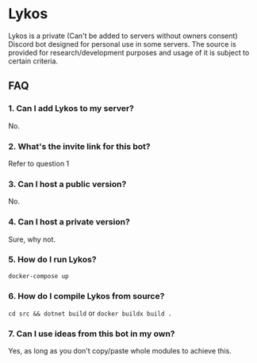 # Lykos
Lykos is a private (Can't be added to servers without owners consent) Discord bot designed for personal use in some servers. The source is provided for research/development purposes and usage of it is subject to certain criteria.

## FAQ
### 1. Can I add Lykos to my server?
No.

### 2. What's the invite link for this bot?
Refer to question 1

### 3. Can I host a public version?
No.

### 4. Can I host a private version?
Sure, why not.

### 5. How do I run Lykos?
`docker-compose up`

### 6. How do I compile Lykos from source?
`cd src && dotnet build` or `docker buildx build .`

### 7. Can I use ideas from this bot in my own?
Yes, as long as you don't copy/paste whole modules to achieve this.
